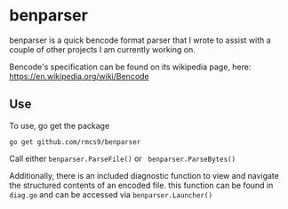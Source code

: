 # benparser 

benparser is a quick bencode format parser that I wrote to assist with a couple of other projects I am currently working on. 

Bencode's specification can be found on its wikipedia page, here: https://en.wikipedia.org/wiki/Bencode

## Use 

To use, go get the package 

``` go get github.com/rmcs9/benparser ```

Call either ``` benparser.ParseFile() ``` or ``` benparser.ParseBytes()``` 

Additionally, there is an included diagnostic function to view and navigate the structured contents of an encoded file. this function can be found in ```diag.go``` and can be accessed via ```benparser.Launcher()```
